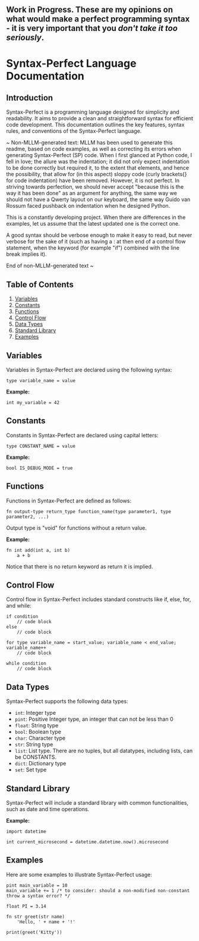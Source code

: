 ## Work in Progress. These are my opinions on what would make a perfect programming syntax - it is very important that you *don't take it too seriously*.

# Syntax-Perfect Language Documentation

## Introduction

Syntax-Perfect is a programming language designed for simplicity and readability. It aims to provide a clean and straightforward syntax for efficient code development. This documentation outlines the key features, syntax rules, and conventions of the Syntax-Perfect language.

~ Non-MLLM-generated text: MLLM has been used to generate this readme, based on code examples, as well as correcting its errors when generating Syntax-Perfect (SP) code. When I first glanced at Python code, I fell in love; the allure was the indentation; it did not only expect indentation to be done correctly but required it, to the extent that elements, and hence the possibility, that allow for (in this aspect) sloppy code (curly brackets{} for code indentation) have been removed. However, it is not perfect. In striving towards perfection, we should never accept "because this is the way it has been done" as an argument for anything, the same way we should not have a Qwerty layout on our keyboard, the same way Guido van Rossum faced pushback on indentation when he designed Python. 

This is a constantly developing project. When there are differences in the examples, let us assume that the latest updated one is the correct one.

A good syntax should be verbose enough to make it easy to read, but never verbose for the sake of it (such as having a : at then end of a control flow statement, when the keyword (for example "if") combined with the line break implies it).

End of non-MLLM-generated text ~

## Table of Contents

1. [Variables](#variables)
2. [Constants](#constants)
3. [Functions](#functions)
4. [Control Flow](#control-flow)
5. [Data Types](#data-types)
6. [Standard Library](#standard-library)
7. [Examples](#examples)

## Variables

Variables in Syntax-Perfect are declared using the following syntax:

```syntax-perfect
type variable_name = value
```

**Example:**

```syntax
int my_variable = 42
```

## Constants

Constants in Syntax-Perfect are declared using capital letters:

```syntax
type CONSTANT_NAME = value
```

**Example:**

```syntax
bool IS_DEBUG_MODE = true
```

## Functions

Functions in Syntax-Perfect are defined as follows:

```syntax
fn output-type return_type function_name(type parameter1, type parameter2, ...)
```
Output type is "void" for functions without a return value.

**Example:**

```syntax
fn int add(int a, int b)
    a + b 
```

Notice that there is no return keyword as return it is implied.


## Control Flow

Control flow in Syntax-Perfect includes standard constructs like if, else, for, and while:

```syntax
if condition
    // code block
else
    // code block
```

```syntax
for type variable_name = start_value; variable_name < end_value; variable_name++
    // code block
```

```syntax
while condition
    // code block
```

## Data Types

Syntax-Perfect supports the following data types:

- `int`: Integer type
- `pint`: Positive Integer type, an integer that can not be less than 0
- `float`: String type
- `bool`: Boolean type
- `char`: Character type
- `str`: String type
- `list`: List type. There are no tuples, but all datatypes, including lists, can be CONSTANTS.
- `dict`: Dictionary type
- `set`: Set type

## Standard Library

Syntax-Perfect will include a standard library with common functionalities, such as date and time operations.

**Example:**

```syntax
import datetime

int current_microsecond = datetime.datetime.now().microsecond
```

## Examples

Here are some examples to illustrate Syntax-Perfect usage:

```syntax
pint main_variable = 10 
main_variable += 1 /* to consider: should a non-modified non-constant throw a syntax error? */

float PI = 3.14

fn str greet(str name)
    'Hello, ' + name + '!'

print(greet('Kitty'))
```

